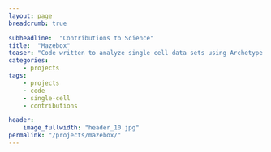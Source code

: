 ```yaml
---
layout: page
breadcrumb: true

subheadline:  "Contributions to Science"
title:  "Mazebox"
teaser: "Code written to analyze single cell data sets using Archetype Analysis and Cell Transport Potential."
categories:
    - projects
tags:
    - projects
    - code
    - single-cell
    - contributions

header:
    image_fullwidth: "header_10.jpg"
permalink: "/projects/mazebox/"
---
```




